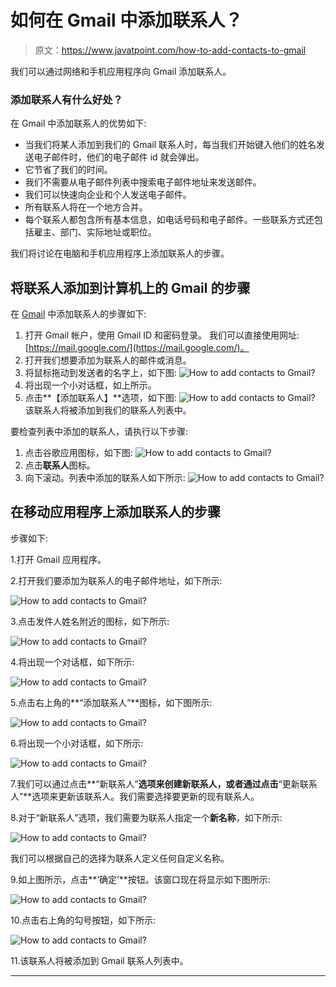 # 如何在 Gmail 中添加联系人？

> 原文：<https://www.javatpoint.com/how-to-add-contacts-to-gmail>

我们可以通过网络和手机应用程序向 Gmail 添加联系人。

### 添加联系人有什么好处？

在 Gmail 中添加联系人的优势如下:

*   当我们将某人添加到我们的 Gmail 联系人时，每当我们开始键入他们的姓名发送电子邮件时，他们的电子邮件 id 就会弹出。
*   它节省了我们的时间。
*   我们不需要从电子邮件列表中搜索电子邮件地址来发送邮件。
*   我们可以快速向企业和个人发送电子邮件。
*   所有联系人将在一个地方合并。
*   每个联系人都包含所有基本信息，如电话号码和电子邮件。一些联系方式还包括雇主、部门、实际地址或职位。

我们将讨论在电脑和手机应用程序上添加联系人的步骤。

## 将联系人添加到计算机上的 Gmail 的步骤

在 [Gmail](gmail) 中添加联系人的步骤如下:

1.  打开 Gmail 帐户，使用 Gmail ID 和密码登录。
    我们可以直接使用网址:[https://mail.google.com/](https://mail.google.com/)。
2.  打开我们想要添加为联系人的邮件或消息。
3.  将鼠标拖动到发送者的名字上，如下图:
    ![How to add contacts to Gmail?](img/cc9266498e713b6b6092150d3d99a79e.png)
4.  将出现一个小对话框，如上所示。
5.  点击**【添加联系人】**选项，如下图:
    ![How to add contacts to Gmail?](img/770a7561419cb6cb2e06133f308adae1.png)
    该联系人将被添加到我们的联系人列表中。

要检查列表中添加的联系人，请执行以下步骤:

1.  点击谷歌应用图标，如下图:
    ![How to add contacts to Gmail?](img/a72f246a37a4f9ad78b90b9e443d175b.png)
2.  点击**联系人**图标。
3.  向下滚动。列表中添加的联系人如下所示:
    ![How to add contacts to Gmail?](img/98c4e0668be850ced5b3b7829415560f.png)

## 在移动应用程序上添加联系人的步骤

步骤如下:

1.打开 Gmail 应用程序。

2.打开我们要添加为联系人的电子邮件地址，如下所示:

![How to add contacts to Gmail?](img/d08e5c8a4f247e16fff672ee94d5ca4a.png)

3.点击发件人姓名附近的图标，如下所示:

![How to add contacts to Gmail?](img/9a0eabec2ea5143e470d4994711090a3.png)

4.将出现一个对话框，如下所示:

![How to add contacts to Gmail?](img/51a9e6d8b901c2edeef830f86fcd4c78.png)

5.点击右上角的**“添加联系人”**图标，如下图所示:

![How to add contacts to Gmail?](img/fece67f1ea88ebd921a785b3dc408d67.png)

6.将出现一个小对话框，如下所示:

![How to add contacts to Gmail?](img/d7182bf160ba806c7cd8f4eb36632dc3.png)

7.我们可以通过点击**“新联系人”**选项来创建新联系人，或者通过点击**“更新联系人”**选项来更新该联系人。我们需要选择要更新的现有联系人。

8.对于“新联系人”选项，我们需要为联系人指定一个**新名称**，如下所示:

![How to add contacts to Gmail?](img/5f37b982ebbb25fb718d7da7f61fc9ba.png)

我们可以根据自己的选择为联系人定义任何自定义名称。

9.如上图所示，点击**‘确定’**按钮。该窗口现在将显示如下图所示:

![How to add contacts to Gmail?](img/c008743d7363362e45e892f1bb80fa38.png)

10.点击右上角的勾号按钮，如下所示:

![How to add contacts to Gmail?](img/cc9650f678c7a7502bbc925c8a48af92.png)

11.该联系人将被添加到 Gmail 联系人列表中。

* * *